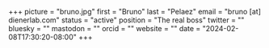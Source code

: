 +++
picture = "bruno.jpg"
first = "Bruno"
last = "Pelaez"
email = "bruno [at] dienerlab.com"
status = "active"
position = "The real boss"
twitter = ""
bluesky = ""
mastodon = ""
orcid = ""
website = ""
date = "2024-02-08T17:30:20-08:00"
+++

<!-- Very short bio here -->
